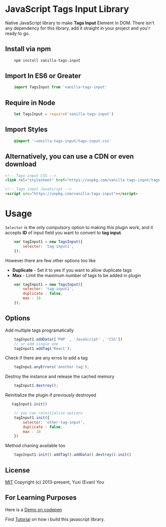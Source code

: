 # JavaScript Tags Input Library
Native JavaScript library to make **Tags Input** Element in DOM.
There isn't any dependency for this library, add it straight in your project and you'r ready to go.

## Install via npm
```bash
    npm install vanilla-tags-input
```
## Import In ES6 or Greater
```javascript
    import TagsInput from 'vanilla-tags-input'
```
## Require in Node
```javascript
    let TagsInput = require('vanilla-tags-input')
```
## Import Styles
```css
    @import '~vanilla-tags-input/tags-input.css'
```
## Alternatively, you can use a CDN or even download
```html
<!-- Tags-input CSS -->
<link rel="stylesheet" href="https://unpkg.com/vanilla-tags-input/tags-input.css">

<!-- Tags-input JavaScript -->
<script src="https://unpkg.com/vanilla-tags-input"></script>
```

# Usage
`Selector` is the only compulsory option to making this plugin work, and it accepts **ID** of input field you want to convert to **tag input**.
```javascript
    var tagInput1 = new TagsInput({
        selector: 'tag-input1',
    });
```
However there are few other options too like
* **Duplicate** - Set it to yes if you want to allow duplicate tags
* **Max** - Limit the maximum number of tags to be added in plugin
```javascript
    var tagInput1 = new TagsInput({
        selector: 'tag-input1',
        duplicate : false,
        max : 10
    });
```
## Options
Add multiple tags programatically
```javascript
    tagInput1.addData(['PHP' , 'JavaScript' , 'CSS'])
    // or add single one
    tagInput1.addTag('React');
```

Check if there are any erros to add a tag
```javascript
    tagInpu1.anyErrors('another tag');
```
Destroy the instance and release the cached memory
```javascript
    tagInput1.destroy();
```
Reinitialize the plugin if previously destroyed
```javascript
   tagInput1.init()

    // you can reinitialize options
    tagInput1.init({
        selector: 'other-tag-input',
        duplicate : false,
        max : 10
    })
```
Method chaning available too
```javascript
    tagsInput1.init().addTag().addData().destroy().init()
```

## License
[MIT](https://opensource.org/licenses/MIT)
Copyright (c) 2013-present, Yuxi (Evan) You


## For Learning Purposes
Here is a [Demo on codepen](https://codepen.io/iamqamarali/pen/qyawoR)

Find [Tutorial](https://codingfacts.com/create-pure-javascript-plugin/) on how i build this javascript library.
